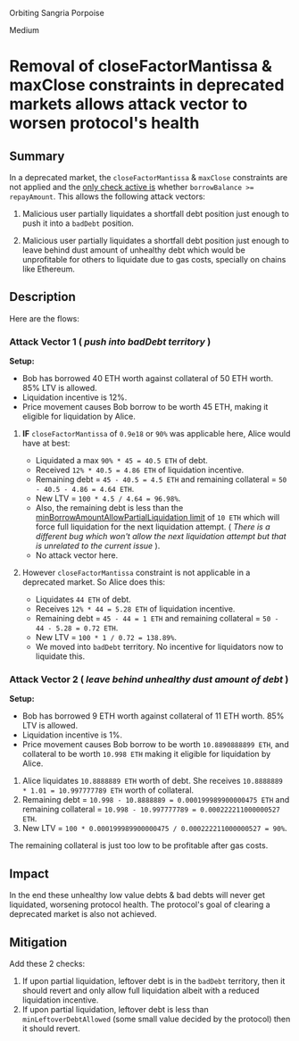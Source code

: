 Orbiting Sangria Porpoise

Medium

# Removal of closeFactorMantissa & maxClose constraints in deprecated markets allows attack vector to worsen protocol's health

## Summary
In a deprecated market, the `closeFactorMantissa` & `maxClose` constraints are not applied and the [only check active is](https://github.com/NumaMoney/Numa/blob/c6476d828f556967e64410b5c11c1f2cd77220c7/contracts/lending/NumaComptroller.sol#L579-L583) whether `borrowBalance >= repayAmount`. This allows the following attack vectors:

1. Malicious user partially liquidates a shortfall debt position just enough to push it into a `badDebt` position.

2. Malicious user partially liquidates a shortfall debt position just enough to leave behind dust amount of unhealthy debt which would be unprofitable for others to liquidate due to gas costs, specially on chains like Ethereum.

## Description
Here are the flows:

### Attack Vector 1 ( _push into badDebt territory_ )
**Setup:**
- Bob has borrowed 40 ETH worth against collateral of 50 ETH worth. 85% LTV is allowed.
- Liquidation incentive is 12%.
- Price movement causes Bob borrow to be worth 45 ETH, making it eligible for liquidation by Alice.

1. **IF** `closeFactorMantissa` of `0.9e18` or `90%` was applicable here, Alice would have at best:
    - Liquidated a max `90% * 45 = 40.5 ETH` of debt.
    - Received `12% * 40.5 = 4.86 ETH` of liquidation incentive.
    - Remaining debt = `45 - 40.5 = 4.5 ETH` and remaining collateral = `50 - 40.5 - 4.86 = 4.64 ETH`. 
    - New LTV = `100 * 4.5 / 4.64 = 96.98%`. 
    - Also, the remaining debt is less than the [minBorrowAmountAllowPartialLiquidation limit](https://github.com/NumaMoney/Numa/blob/c6476d828f556967e64410b5c11c1f2cd77220c7/contracts/NumaProtocol/NumaVault.sol#L85) of `10 ETH` which will force full liquidation for the next liquidation attempt. ( _There is a different bug which won't allow the next liquidation attempt but that is unrelated to the current issue_ ).
    - No attack vector here.

2. However `closeFactorMantissa` constraint is not applicable in a deprecated market. So Alice does this:
    - Liquidates `44 ETH` of debt.
    - Receives `12% * 44 = 5.28 ETH` of liquidation incentive.
    - Remaining debt = `45 - 44 = 1 ETH` and remaining collateral = `50 - 44 - 5.28 = 0.72 ETH`. 
    - New LTV = `100 * 1 / 0.72 = 138.89%`. 
    - We moved into `badDebt` territory. No incentive for liquidators now to liquidate this.

### Attack Vector 2 ( _leave behind unhealthy dust amount of debt_ )
**Setup:**
- Bob has borrowed 9 ETH worth against collateral of 11 ETH worth. 85% LTV is allowed.
- Liquidation incentive is 1%.
- Price movement causes Bob borrow to be worth `10.8890888899 ETH`, and collateral to be worth `10.998 ETH` making it eligible for liquidation by Alice.

1. Alice liquidates `10.8888889 ETH` worth of debt. She receives `10.8888889 * 1.01 = 10.997777789 ETH` worth of collateral.
2. Remaining debt = `10.998 - 10.8888889 = 0.000199989900000475 ETH` and remaining collateral = `10.998 - 10.997777789 = 0.000222211000000527 ETH`. 
3. New LTV = `100 * 0.000199989900000475 / 0.000222211000000527 = 90%`. 

The remaining collateral is just too low to be profitable after gas costs.

## Impact
In the end these unhealthy low value debts & bad debts will never get liquidated, worsening protocol health. The protocol's goal of clearing a deprecated market is also not achieved.

## Mitigation
Add these 2 checks:
1. If upon partial liquidation, leftover debt is in the `badDebt` territory, then it should revert and only allow full liquidation albeit with a reduced liquidation incentive.
2. If upon partial liquidation, leftover debt is less than `minLeftoverDebtAllowed` (some small value decided by the protocol) then it should revert.